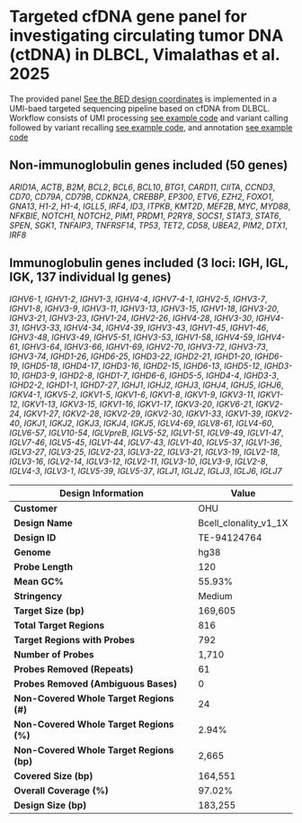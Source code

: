 # Targeted cfDNA gene panel for investigating circulating tumor DNA (ctDNA) in DLBCL, Vimalathas et al. 2025
The provided panel [See the BED design coordinates](Probes_merged_ok_OUH_Bcell_clonality_v1_1X_TE-94124764_hg38.bed) is implemented in a UMI-baed targeted sequencing pipeline based on cfDNA from DLBCL. Workflow consists of UMI processing [see example code](umi_analyze.sh) and variant calling followed by variant recalling [see example code](recall.sh), and annotation [see example code](annotates.sh)



## Non-immunoglobulin genes included (50 genes)
*ARID1A*, *ACTB*, *B2M*, *BCL2*, *BCL6*, *BCL10*, *BTG1*, *CARD11*, *CIITA*, *CCND3*, *CD70*, *CD79A*, *CD79B*, *CDKN2A*, *CREBBP*, *EP300*, *ETV6*, *EZH2*, *FOXO1*, *GNA13*, *H1-2*, *H1-4*, *IGLL5*, *IRF4*, *ID3*, *ITPKB*, *KMT2D*, *MEF2B*, *MYC*, *MYD88*, *NFKBIE*, *NOTCH1*, *NOTCH2*, *PIM1*, *PRDM1*, *P2RY8*, *SOCS1*, *STAT3*, *STAT6*, *SPEN*, *SGK1*, *TNFAIP3*, *TNFRSF14*, *TP53*, *TET2*, *CD58*, *UBEA2*, *PIM2*, *DTX1*, *IRF8*

## Immunoglobulin genes included (3 loci: IGH, IGL, IGK, 137 individual Ig genes)
*IGHV6-1*, *IGHV1-2*, *IGHV1-3*, *IGHV4-4*, *IGHV7-4-1*, *IGHV2-5*, *IGHV3-7*, *IGHV1-8*, *IGHV3-9*, *IGHV3-11*, *IGHV3-13*, *IGHV3-15*, *IGHV1-18*, *IGHV3-20*, *IGHV3-21*, *IGHV3-23*, *IGHV1-24*, *IGHV2-26*, *IGHV4-28*, *IGHV3-30*, *IGHV4-31*, *IGHV3-33*, *IGHV4-34*, *IGHV4-39*, *IGHV3-43*, *IGHV1-45*, *IGHV1-46*, *IGHV3-48*, *IGHV3-49*, *IGHV5-51*, *IGHV3-53*, *IGHV1-58*, *IGHV4-59*, *IGHV4-61*, *IGHV3-64*, *IGHV3-66*, *IGHV1-69*, *IGHV2-70*, *IGHV3-72*, *IGHV3-73*, *IGHV3-74*, *IGHD1-26*, *IGHD6-25*, *IGHD3-22*, *IGHD2-21*, *IGHD1-20*, *IGHD6-19*, *IGHD5-18*, *IGHD4-17*, *IGHD3-16*, *IGHD2-15*, *IGHD6-13*, *IGHD5-12*, *IGHD3-10*, *IGHD3-9*, *IGHD2-8*, *IGHD1-7*, *IGHD6-6*, *IGHD5-5*, *IGHD4-4*, *IGHD3-3*, *IGHD2-2*, *IGHD1-1*, *IGHD7-27*, *IGHJ1*, *IGHJ2*, *IGHJ3*, *IGHJ4*, *IGHJ5*, *IGHJ6*, *IGKV4-1*, *IGKV5-2*, *IGKV1-5*, *IGKV1-6*, *IGKV1-8*, *IGKV1-9*, *IGKV3-11*, *IGKV1-12*, *IGKV1-13*, *IGKV3-15*, *IGKV1-16*, *IGKV1-17*, *IGKV3-20*, *IGKV6-21*, *IGKV2-24*, *IGKV1-27*, *IGKV2-28*, *IGKV2-29*, *IGKV2-30*, *IGKV1-33*, *IGKV1-39*, *IGKV2-40*, *IGKJ1*, *IGKJ2*, *IGKJ3*, *IGKJ4*, *IGKJ5*, *IGLV4-69*, *IGLV8-61*, *IGLV4-60*, *IGLV6-57*, *IGLV10-54*, *IGLVpreB*, *IGLV5-52*, *IGLV1-51*, *IGLV9-49*, *IGLV1-47*, *IGLV7-46*, *IGLV5-45*, *IGLV1-44*, *IGLV7-43*, *IGLV1-40*, *IGLV5-37*, *IGLV1-36*, *IGLV3-27*, *IGLV3-25*, *IGLV2-23*, *IGLV3-22*, *IGLV3-21*, *IGLV3-19*, *IGLV2-18*, *IGLV3-16*, *IGLV2-14*, *IGLV3-12*, *IGLV2-11*, *IGLV3-10*, *IGLV3-9*, *IGLV2-8*, *IGLV4-3*, *IGLV3-1*, *IGLV5-39*, *IGLV5-37*, *IGLJ1*, *IGLJ2*, *IGLJ3*, *IGLJ6*, *IGLJ7*


| **Design Information**              | **Value**                   |
|-------------------------------------|-----------------------------|
| **Customer**                        | OHU                         |
| **Design Name**                     | Bcell_clonality_v1_1X       |
| **Design ID**                       | TE-94124764                 |
| **Genome**                          | hg38                        |
| **Probe Length**                    | 120                         |
| **Mean GC%**                        | 55.93%                      |
| **Stringency**                      | Medium                      |
| **Target Size (bp)**                 | 169,605                     |
| **Total Target Regions**            | 816                         |
| **Target Regions with Probes**      | 792                         |
| **Number of Probes**                | 1,710                       |
| **Probes Removed (Repeats)**        | 61                          |
| **Probes Removed (Ambiguous Bases)** | 0                           |
| **Non-Covered Whole Target Regions (#)** | 24                     |
| **Non-Covered Whole Target Regions (%)** | 2.94%                  |
| **Non-Covered Whole Target Regions (bp)** | 2,665                 |
| **Covered Size (bp)**               | 164,551                     |
| **Overall Coverage (%)**            | 97.02%                      |
| **Design Size (bp)**                | 183,255                     |
